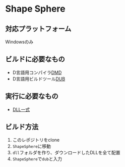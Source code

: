 # Shape Sphere

## 対応プラットフォーム
Windowsのみ

## ビルドに必要なもの
- D言語用コンパイラ[DMD](https://dlang.org/download.html)
- D言語用ビルドツール[DUB](https://code.dlang.org/download)

## 実行に必要なもの
- [DLL一式](https://drive.trapti.tech/s/kQpXxsvyQTpv6aO)

## ビルド方法
1. このレポジトリをclone
1. `ShapeSphere`に移動
1. `dll`フォルダを作り、ダウンロードしたDLLを全て配置
1. `ShapeSphere`で`dub`と入力
